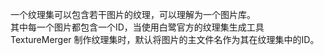 <!-- 050-bitmap-prac-atlas EDN Egret示例库项目 --> 

一个纹理集可以包含若干图片的纹理，可以理解为一个图片库。      <br>
其中每一个图片都包含一个ID，当使用白鹭官方的纹理集生成工具 TextureMerger 制作纹理集时，默认将图片的主文件名作为其在纹理集中的ID。     
